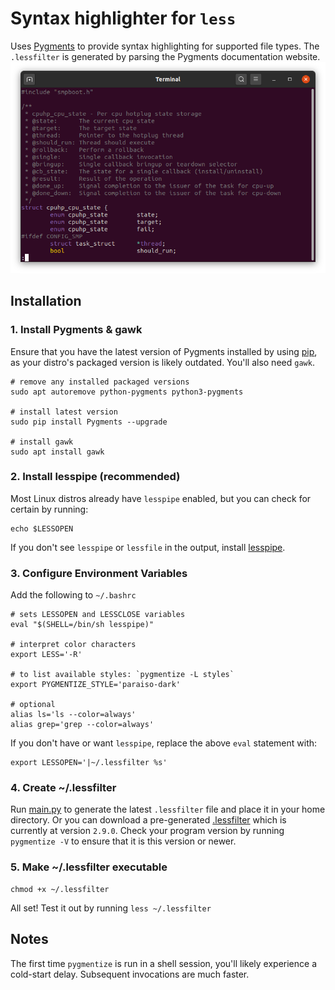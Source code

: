# Syntax highlighter for `less`
Uses [Pygments](https://pygments.org/) to provide syntax highlighting
for supported file types.  The `.lessfilter` is generated by parsing the Pygments documentation website.
![screenshot](screenshot.png)

## Installation

### 1. Install Pygments & gawk
Ensure that you have the latest version of Pygments installed by using [pip](https://pypi.org/project/pip/), as your 
distro's packaged version is likely outdated.  You'll also need `gawk`.
```shell
# remove any installed packaged versions
sudo apt autoremove python-pygments python3-pygments

# install latest version
sudo pip install Pygments --upgrade

# install gawk
sudo apt install gawk
```

### 2. Install lesspipe (recommended)
Most Linux distros already have `lesspipe` enabled, but you can check for certain by running:
```shell
echo $LESSOPEN
```
If you don't see `lesspipe` or `lessfile` in the output, install [lesspipe](https://github.com/wofr06/lesspipe).

### 3. Configure Environment Variables
Add the following to `~/.bashrc`
```shell
# sets LESSOPEN and LESSCLOSE variables
eval "$(SHELL=/bin/sh lesspipe)"

# interpret color characters
export LESS='-R'

# to list available styles: `pygmentize -L styles`
export PYGMENTIZE_STYLE='paraiso-dark'

# optional
alias ls='ls --color=always'
alias grep='grep --color=always'
```
If you don't have or want `lesspipe`, replace the above `eval` statement with:
```shell
export LESSOPEN='|~/.lessfilter %s'
```

### 4. Create ~/.lessfilter
Run [main.py](main.py) to generate the latest `.lessfilter` file and place it in your home directory.
Or you can download a pre-generated [.lessfilter](.lessfilter) which is currently at version `2.9.0`.
Check your program version by running `pygmentize -V` to ensure that it is this version or newer.

### 5. Make ~/.lessfilter executable
```shell
chmod +x ~/.lessfilter
```
All set!  Test it out by running `less ~/.lessfilter`

## Notes
The first time `pygmentize` is run in a shell session, you'll likely experience a cold-start delay.  Subsequent invocations are much faster.
